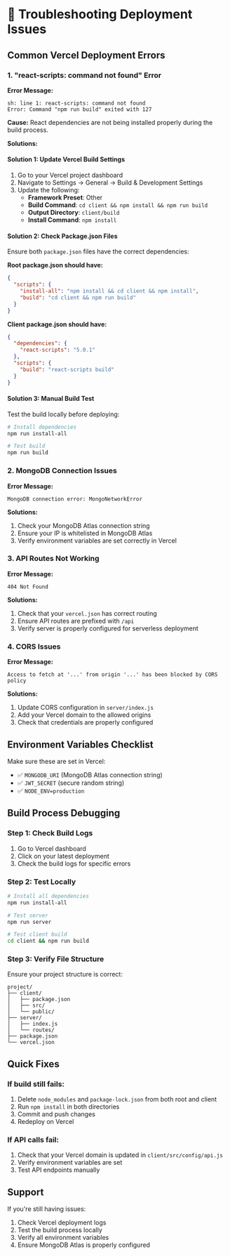 # 🔧 Troubleshooting Deployment Issues

## Common Vercel Deployment Errors

### 1. "react-scripts: command not found" Error

**Error Message:**
```
sh: line 1: react-scripts: command not found
Error: Command "npm run build" exited with 127
```

**Cause:** React dependencies are not being installed properly during the build process.

**Solutions:**

#### Solution 1: Update Vercel Build Settings
1. Go to your Vercel project dashboard
2. Navigate to Settings → General → Build & Development Settings
3. Update the following:
   - **Framework Preset**: Other
   - **Build Command**: `cd client && npm install && npm run build`
   - **Output Directory**: `client/build`
   - **Install Command**: `npm install`

#### Solution 2: Check Package.json Files
Ensure both `package.json` files have the correct dependencies:

**Root package.json should have:**
```json
{
  "scripts": {
    "install-all": "npm install && cd client && npm install",
    "build": "cd client && npm run build"
  }
}
```

**Client package.json should have:**
```json
{
  "dependencies": {
    "react-scripts": "5.0.1"
  },
  "scripts": {
    "build": "react-scripts build"
  }
}
```

#### Solution 3: Manual Build Test
Test the build locally before deploying:
```bash
# Install dependencies
npm run install-all

# Test build
npm run build
```

### 2. MongoDB Connection Issues

**Error Message:**
```
MongoDB connection error: MongoNetworkError
```

**Solutions:**
1. Check your MongoDB Atlas connection string
2. Ensure your IP is whitelisted in MongoDB Atlas
3. Verify environment variables are set correctly in Vercel

### 3. API Routes Not Working

**Error Message:**
```
404 Not Found
```

**Solutions:**
1. Check that your `vercel.json` has correct routing
2. Ensure API routes are prefixed with `/api`
3. Verify server is properly configured for serverless deployment

### 4. CORS Issues

**Error Message:**
```
Access to fetch at '...' from origin '...' has been blocked by CORS policy
```

**Solutions:**
1. Update CORS configuration in `server/index.js`
2. Add your Vercel domain to the allowed origins
3. Check that credentials are properly configured

## Environment Variables Checklist

Make sure these are set in Vercel:
- ✅ `MONGODB_URI` (MongoDB Atlas connection string)
- ✅ `JWT_SECRET` (secure random string)
- ✅ `NODE_ENV=production`

## Build Process Debugging

### Step 1: Check Build Logs
1. Go to Vercel dashboard
2. Click on your latest deployment
3. Check the build logs for specific errors

### Step 2: Test Locally
```bash
# Install all dependencies
npm run install-all

# Test server
npm run server

# Test client build
cd client && npm run build
```

### Step 3: Verify File Structure
Ensure your project structure is correct:
```
project/
├── client/
│   ├── package.json
│   ├── src/
│   └── public/
├── server/
│   ├── index.js
│   └── routes/
├── package.json
└── vercel.json
```

## Quick Fixes

### If build still fails:
1. Delete `node_modules` and `package-lock.json` from both root and client
2. Run `npm install` in both directories
3. Commit and push changes
4. Redeploy on Vercel

### If API calls fail:
1. Check that your Vercel domain is updated in `client/src/config/api.js`
2. Verify environment variables are set
3. Test API endpoints manually

## Support

If you're still having issues:
1. Check Vercel deployment logs
2. Test the build process locally
3. Verify all environment variables
4. Ensure MongoDB Atlas is properly configured 